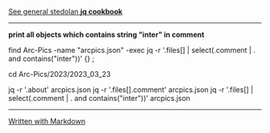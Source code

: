 [See general stedolan **jq cookbook**](https://github.com/stedolan/jq/wiki/Cookbook)
***
**print all objects which contains string "inter" in comment**

find Arc-Pics -name "arcpics.json" -exec jq -r '.files[] | select(.comment | . and contains("inter"))' {} \;

cd Arc-Pics/2023/2023_03_23

jq -r '.about' arcpics.json
jq -r '.files[].comment' arcpics.json
jq -r '.files[] | select(.comment | . and contains("inter"))' arcpics.json
***
[Written with Markdown](https://www.markdownguide.org/basic-syntax/)
